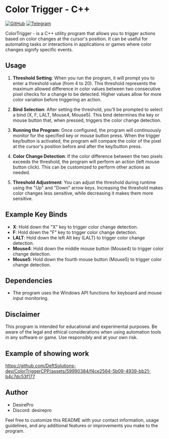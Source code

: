 # Color Trigger - C++

[![GitHub](https://img.shields.io/badge/GitHub-DeftSolutions--dev-blue)](https://github.com/DeftSolutions-dev)
[![Telegram](https://img.shields.io/badge/Telegram-devilLucifer69-blue)](https://t.me/devilLucifer69)

ColorTrigger - is a C++ utility program that allows you to trigger actions based on color changes at the cursor's position. It can be useful for automating tasks or interactions in applications or games where color changes signify specific events.

## Usage

1. **Threshold Setting**: When you run the program, it will prompt you to enter a threshold value (from 4 to 20). This threshold represents the maximum allowed difference in color values between two consecutive pixel checks for a change to be detected. Higher values allow for more color variation before triggering an action.

2. **Bind Selection**: After setting the threshold, you'll be prompted to select a bind (X, F, LALT, Mouse4, Mouse5). This bind determines the key or mouse button that, when pressed, triggers the color change detection.

3. **Running the Program**: Once configured, the program will continuously monitor for the specified key or mouse button press. When the trigger key/button is activated, the program will compare the color of the pixel at the cursor's position before and after the key/button press.

4. **Color Change Detection**: If the color difference between the two pixels exceeds the threshold, the program will perform an action (left mouse button click). This can be customized to perform other actions as needed.

5. **Threshold Adjustment**: You can adjust the threshold during runtime using the "Up" and "Down" arrow keys. Increasing the threshold makes color changes less sensitive, while decreasing it makes them more sensitive.

## Example Key Binds

- **X**: Hold down the "X" key to trigger color change detection.
- **F**: Hold down the "F" key to trigger color change detection.
- **LALT**: Hold down the left Alt key (LALT) to trigger color change detection.
- **Mouse4**: Hold down the middle mouse button (Mouse4) to trigger color change detection.
- **Mouse5**: Hold down the fourth mouse button (Mouse5) to trigger color change detection.

## Dependencies

- The program uses the Windows API functions for keyboard and mouse input monitoring.

## Disclaimer

This program is intended for educational and experimental purposes. Be aware of the legal and ethical considerations when using automation tools in any software or game. Use responsibly and at your own risk.

## Example of showing work

https://github.com/DeftSolutions-dev/ColorTriggerCPP/assets/59990384/f4ce2564-5b09-4939-bb21-b4c7dc53f177

## Author

- DesirePro
- Discord: desirepro

Feel free to customize this README with your contact information, usage guidelines, and any additional features or improvements you make to the program.
